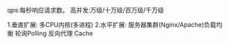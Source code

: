 qps:每秒响应请求数。
高并发:万级/十万级/百万级/千万级

1.垂直扩展: 多CPU内核(多进程)
2.水平扩展: 服务器集群(Nginx/Apache)负载均衡 轮询Polling 反向代理 Cache